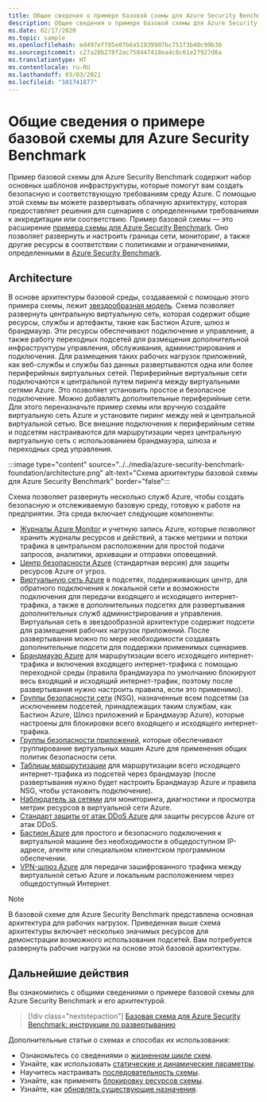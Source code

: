 ```yaml
---
title: Общие сведения о примере базовой схемы для Azure Security Benchmark
description: Общие сведения о примере базовой схемы для Azure Security Benchmark и его архитектура.
ms.date: 02/17/2020
ms.topic: sample
ms.openlocfilehash: ed497eff85e07b6a51939907bc751f3b40c99b30
ms.sourcegitcommit: c27a20b278f2ac758447418ea4c8c61e27927d6a
ms.translationtype: HT
ms.contentlocale: ru-RU
ms.lasthandoff: 03/03/2021
ms.locfileid: "101741877"
---
```

# <a name="overview-of-the-azure-security-benchmark-foundation-blueprint-sample"></a>Общие сведения о примере базовой схемы для Azure Security Benchmark

Пример базовой схемы для Azure Security Benchmark содержит набор основных шаблонов инфраструктуры, которые помогут вам создать безопасную и соответствующую требованиям среду Azure. С помощью этой схемы вы можете развертывать облачную архитектуру, которая предоставляет решения для сценариев с определенными требованиями к аккредитации или соответствию. Пример базовой схемы — это расширение [примера схемы для Azure Security Benchmark](../azure-security-benchmark.md). Оно позволяет развернуть и настроить границы сети, мониторинг, а также другие ресурсы в соответствии с политиками и ограничениями, определенными в [Azure Security Benchmark](../../../../security/benchmarks/index.yml).

## <a name="architecture"></a>Architecture

В основе архитектуры базовой среды, создаваемой с помощью этого примера схемы, лежит [звездообразная модель](/azure/architecture/reference-architectures/hybrid-networking/hub-spoke).
Схема позволяет развернуть центральную виртуальную сеть, которая содержит общие ресурсы, службы и артефакты, такие как Бастион Azure, шлюз и брандмауэр. Эти ресурсы обеспечивают подключение и управление, а также работу переходных подсетей для размещения дополнительной инфраструктуры управления, обслуживания, администрирования и подключения. Для размещения таких рабочих нагрузок приложений, как веб-службы и службы баз данных развертываются одна или более периферийных виртуальных сетей. Периферийные виртуальные сети подключаются к центральной путем пиринга между виртуальными сетями Azure. Это позволяет установить простое и безопасное подключение. Можно добавлять дополнительные периферийные сети. Для этого переназначьте пример схемы или вручную создайте виртуальную сеть Azure и установите пиринг между ней и центральной виртуальной сетью. Все внешние подключения к периферийным сетям и подсетям настраиваются для маршрутизации через центральную виртуальную сеть с использованием брандмауэра, шлюза и переходных сред управления.

:::image type="content" source="../../media/azure-security-benchmark-foundation/architecture.png" alt-text="Схема архитектуры базовой схемы для Azure Security Benchmark" border="false":::

Схема позволяет развернуть несколько служб Azure, чтобы создать безопасную и отслеживаемую базовую среду, готовую к работе на предприятии. Эта среда включает следующие компоненты:

- [Журналы Azure Monitor](../../../../azure-monitor/logs/data-platform-logs.md) и учетную запись Azure, которые позволяют хранить журналы ресурсов и действий, а также метрики и потоки трафика в центральном расположении для простой подачи запросов, аналитики, архивации и отправки оповещений.
- [Центр безопасности Azure](../../../../security-center/security-center-introduction.md) (стандартная версия) для защиты ресурсов Azure от угроз.
- [Виртуальную сеть Azure](../../../../virtual-network/virtual-networks-overview.md) в подсетях, поддерживающих центр, для обратного подключения к локальной сети и возможности подключения для передачи входящего и исходящего интернет-трафика, а также в дополнительных подсетях для развертывания дополнительных служб администрирования и управления. Виртуальная сеть в звездообразной архитектуре содержит подсети для размещения рабочих нагрузок приложений. После развертывания можно по мере необходимости создавать дополнительные подсети для поддержки применимых сценариев.
- [Брандмауэр Azure](../../../../firewall/overview.md) для маршрутизации всего исходящего интернет-трафика и включения входящего интернет-трафика с помощью переходной среды (правила брандмауэра по умолчанию блокируют весь входящий и исходящий интернет-трафик, поэтому после развертывания нужно настроить правила, если это применимо).
- [Группы безопасности сети](../../../../virtual-network/network-security-group-how-it-works.md) (NSG), назначенные всем подсетям (за исключением подсетей, принадлежащих таким службам, как Бастион Azure, Шлюз приложений и Брандмауэр Azure), которые настроены для блокировки всего входящего и исходящего интернет-трафика.
- [Группы безопасности приложений](../../../../virtual-network/application-security-groups.md), которые обеспечивают группирование виртуальных машин Azure для применения общих политик безопасности сети.
- [Таблицы маршрутизации](../../../../virtual-network/manage-route-table.md) для маршрутизации всего исходящего интернет-трафика из подсетей через брандмауэр (после развертывания нужно будет настроить Брандмауэр Azure и правила NSG, чтобы установить подключение).
- [Наблюдатель за сетями](../../../../network-watcher/network-watcher-monitoring-overview.md) для мониторинга, диагностики и просмотра метрик ресурсов в виртуальной сети Azure.
- [Стандарт защиты от атак DDoS Azure](../../../../ddos-protection/ddos-protection-overview.md) для защиты ресурсов Azure от атак DDoS.
- [Бастион Azure](../../../../bastion/bastion-overview.md) для простого и безопасного подключения к виртуальной машине без необходимости в общедоступном IP-адресе, агенте или специальном клиентском программном обеспечении.
- [VPN-шлюз Azure](../../../../vpn-gateway/vpn-gateway-about-vpngateways.md) для передачи зашифрованного трафика между виртуальной сетью Azure и локальным расположением через общедоступный Интернет.

> [!NOTE] 
> В базовой схеме для Azure Security Benchmark представлена основная архитектура для рабочих нагрузок. Приведенная выше схема архитектуры включает несколько значимых ресурсов для демонстрации возможного использования подсетей. Вам потребуется развернуть рабочие нагрузки на основе этой базовой архитектуры.

## <a name="next-steps"></a>Дальнейшие действия

Вы ознакомились с общими сведениями о примере базовой схемы для Azure Security Benchmark и его архитектурой.

> [!div class="nextstepaction"]
> [Базовая схема для Azure Security Benchmark: инструкции по развертыванию](./deploy.md)

Дополнительные статьи о схемах и способах их использования:

- Ознакомьтесь со сведениями о [жизненном цикле схем](../../concepts/lifecycle.md).
- Узнайте, как использовать [статические и динамические параметры](../../concepts/parameters.md).
- Научитесь настраивать [последовательность схемы](../../concepts/sequencing-order.md).
- Узнайте, как применять [блокировку ресурсов схемы](../../concepts/resource-locking.md).
- Узнайте, как [обновлять существующие назначения](../../how-to/update-existing-assignments.md).
